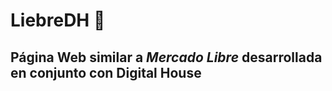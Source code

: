 # LiebreDH 	:baby_chick:

## Página Web similar a *Mercado Libre* desarrollada en conjunto con Digital House
